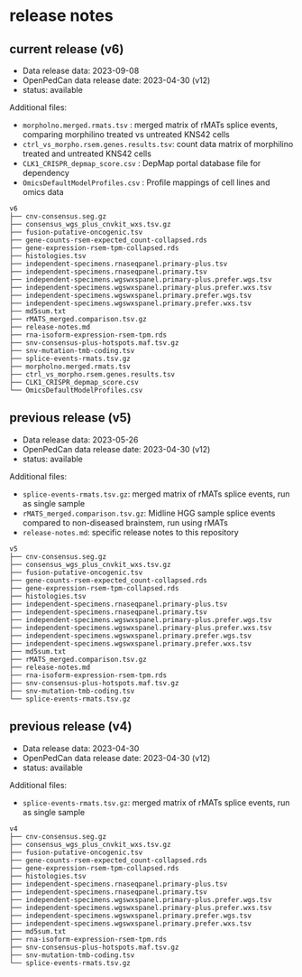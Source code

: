 # release notes

## current release (v6)
- Data release data: 2023-09-08
- OpenPedCan data release date: 2023-04-30 (v12)
- status: available

Additional files:
- `morpholno.merged.rmats.tsv` : merged matrix of rMATs splice events, comparing morphilino treated vs untreated KNS42 cells
- `ctrl_vs_morpho.rsem.genes.results.tsv`: count data matrix of morphilino treated and untreated KNS42 cells
- `CLK1_CRISPR_depmap_score.csv` : DepMap portal database file for dependency
- `OmicsDefaultModelProfiles.csv` : Profile mappings of cell lines and omics data

```
v6
├── cnv-consensus.seg.gz
├── consensus_wgs_plus_cnvkit_wxs.tsv.gz
├── fusion-putative-oncogenic.tsv
├── gene-counts-rsem-expected_count-collapsed.rds
├── gene-expression-rsem-tpm-collapsed.rds
├── histologies.tsv
├── independent-specimens.rnaseqpanel.primary-plus.tsv
├── independent-specimens.rnaseqpanel.primary.tsv
├── independent-specimens.wgswxspanel.primary-plus.prefer.wgs.tsv
├── independent-specimens.wgswxspanel.primary-plus.prefer.wxs.tsv
├── independent-specimens.wgswxspanel.primary.prefer.wgs.tsv
├── independent-specimens.wgswxspanel.primary.prefer.wxs.tsv
├── md5sum.txt
├── rMATS_merged.comparison.tsv.gz
├── release-notes.md
├── rna-isoform-expression-rsem-tpm.rds
├── snv-consensus-plus-hotspots.maf.tsv.gz
├── snv-mutation-tmb-coding.tsv
├── splice-events-rmats.tsv.gz
├── morpholno.merged.rmats.tsv
├── ctrl_vs_morpho.rsem.genes.results.tsv
├── CLK1_CRISPR_depmap_score.csv
└── OmicsDefaultModelProfiles.csv
```

## previous release (v5)
- Data release data: 2023-05-26
- OpenPedCan data release date: 2023-04-30 (v12)
- status: available

Additional files:
- `splice-events-rmats.tsv.gz`: merged matrix of rMATs splice events, run as single sample
- `rMATS_merged.comparison.tsv.gz`: Midline HGG sample splice events compared to non-diseased brainstem, run using rMATs
- `release-notes.md`: specific release notes to this repository

```
v5
├── cnv-consensus.seg.gz
├── consensus_wgs_plus_cnvkit_wxs.tsv.gz
├── fusion-putative-oncogenic.tsv
├── gene-counts-rsem-expected_count-collapsed.rds
├── gene-expression-rsem-tpm-collapsed.rds
├── histologies.tsv
├── independent-specimens.rnaseqpanel.primary-plus.tsv
├── independent-specimens.rnaseqpanel.primary.tsv
├── independent-specimens.wgswxspanel.primary-plus.prefer.wgs.tsv
├── independent-specimens.wgswxspanel.primary-plus.prefer.wxs.tsv
├── independent-specimens.wgswxspanel.primary.prefer.wgs.tsv
├── independent-specimens.wgswxspanel.primary.prefer.wxs.tsv
├── md5sum.txt
├── rMATS_merged.comparison.tsv.gz
├── release-notes.md
├── rna-isoform-expression-rsem-tpm.rds
├── snv-consensus-plus-hotspots.maf.tsv.gz
├── snv-mutation-tmb-coding.tsv
└── splice-events-rmats.tsv.gz
```

## previous release (v4)
- Data release data: 2023-04-30
- OpenPedCan data release date: 2023-04-30 (v12)
- status: available

Additional files:
- `splice-events-rmats.tsv.gz`: merged matrix of rMATs splice events, run as single sample

```
v4
├── cnv-consensus.seg.gz
├── consensus_wgs_plus_cnvkit_wxs.tsv.gz
├── fusion-putative-oncogenic.tsv
├── gene-counts-rsem-expected_count-collapsed.rds
├── gene-expression-rsem-tpm-collapsed.rds
├── histologies.tsv
├── independent-specimens.rnaseqpanel.primary-plus.tsv
├── independent-specimens.rnaseqpanel.primary.tsv
├── independent-specimens.wgswxspanel.primary-plus.prefer.wgs.tsv
├── independent-specimens.wgswxspanel.primary-plus.prefer.wxs.tsv
├── independent-specimens.wgswxspanel.primary.prefer.wgs.tsv
├── independent-specimens.wgswxspanel.primary.prefer.wxs.tsv
├── md5sum.txt
├── rna-isoform-expression-rsem-tpm.rds
├── snv-consensus-plus-hotspots.maf.tsv.gz
├── snv-mutation-tmb-coding.tsv
└── splice-events-rmats.tsv.gz
```
